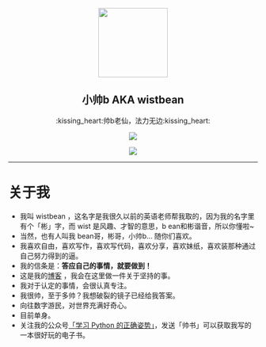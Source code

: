 <p align="center">
  <img width="140" src="https://user-images.githubusercontent.com/11805948/208960699-09fd9806-bf5b-4ffa-9259-7f71cb72eac7.png" />  
  <h2 align="center">小帅b AKA wistbean</h2>
  <p align="center"> :kissing_heart:帅b老仙，法力无边:kissing_heart:</p>
</p>


<p align="center">
<a href="https://fxxkpython.com">
  <img align="center" src="https://github-profile-trophy.vercel.app/?username=wistbean&row=1&column=4"/>
</a>
</p>

<p align="center">
<a href="https://fxxkpython.com">
  <img align="center" src="https://github-readme-stats.vercel.app/api?username=wistbean&hide=contribs"/>
</a>
</p>

----

# 关于我
- 我叫 wistbean ，这名字是我很久以前的英语老师帮我取的，因为我的名字里有个「彬」字，而 wist 是风趣、才智的意思，b    ean和彬谐音，所以你懂啦~
- 当然，也有人叫我 bean哥，彬哥，小帅b... 随你们喜欢。 
- 我喜欢自由，喜欢写作，喜欢写代码，喜欢分享，喜欢妹纸，喜欢装那种通过自己努力得到的逼。   
- 我的信条是：**答应自己的事情，就要做到！**  
- 这是我的[博客](https://ubuntu520.com) ，我会在这里做一件关于坚持的事。
- 我对于认定的事情，会很认真专注。
- 我很帅，至于多帅？我想破裂的镜子已经给我答案。
- 向往数字游民，对世界充满好奇心。
- 目前单身。
- 关注我的公众号[「学习 Python 的正确姿势」](https://fxxkpython.com)，发送「帅书」可以获取我写的一本很好玩的电子书。
